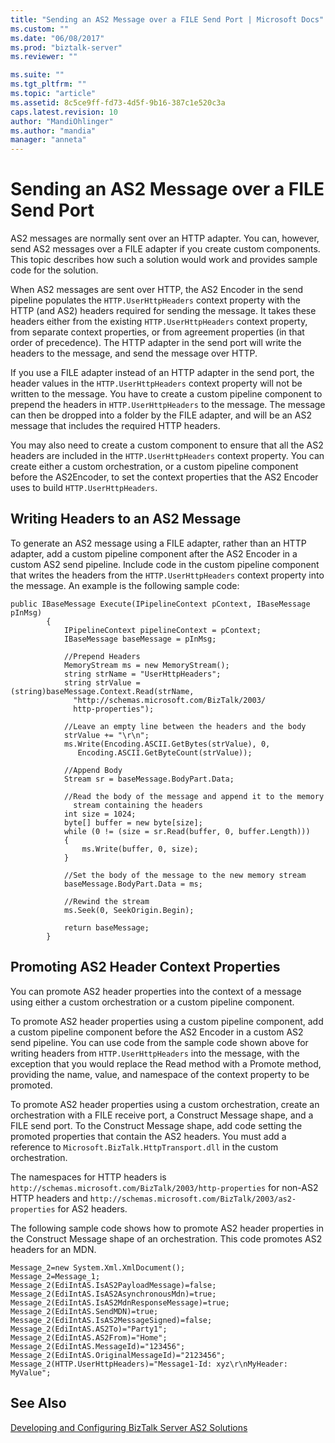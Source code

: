 ```yaml
---
title: "Sending an AS2 Message over a FILE Send Port | Microsoft Docs"
ms.custom: ""
ms.date: "06/08/2017"
ms.prod: "biztalk-server"
ms.reviewer: ""

ms.suite: ""
ms.tgt_pltfrm: ""
ms.topic: "article"
ms.assetid: 8c5ce9ff-fd73-4d5f-9b16-387c1e520c3a
caps.latest.revision: 10
author: "MandiOhlinger"
ms.author: "mandia"
manager: "anneta"
---
```

# Sending an AS2 Message over a FILE Send Port
AS2 messages are normally sent over an HTTP adapter. You can, however, send AS2 messages over a FILE adapter if you create custom components. This topic describes how such a solution would work and provides sample code for the solution.  
  
 When AS2 messages are sent over HTTP, the AS2 Encoder in the send pipeline populates the `HTTP.UserHttpHeaders` context property with the HTTP (and AS2) headers required for sending the message. It takes these headers either from the existing `HTTP.UserHttpHeaders` context property, from separate context properties, or from agreement properties (in that order of precedence). The HTTP adapter in the send port will write the headers to the message, and send the message over HTTP.  
  
 If you use a FILE adapter instead of an HTTP adapter in the send port, the header values in the `HTTP.UserHttpHeaders` context property will not be written to the message. You have to create a custom pipeline component to prepend the headers in `HTTP.UserHttpHeaders` to the message. The message can then be dropped into a folder by the FILE adapter, and will be an AS2 message that includes the required HTTP headers.  
  
 You may also need to create a custom component to ensure that all the AS2 headers are included in the `HTTP.UserHttpHeaders` context property. You can create either a custom orchestration, or a custom pipeline component before the AS2Encoder, to set the context properties that the AS2 Encoder uses to build `HTTP.UserHttpHeaders`.  
  
## Writing Headers to an AS2 Message  
 To generate an AS2 message using a FILE adapter, rather than an HTTP adapter, add a custom pipeline component after the AS2 Encoder in a custom AS2 send pipeline. Include code in the custom pipeline component that writes the headers from the `HTTP.UserHttpHeaders` context property into the message. An example is the following sample code:  
  
```  
public IBaseMessage Execute(IPipelineContext pContext, IBaseMessage pInMsg)  
        {  
            IPipelineContext pipelineContext = pContext;  
            IBaseMessage baseMessage = pInMsg;  
  
            //Prepend Headers  
            MemoryStream ms = new MemoryStream();  
            string strName = "UserHttpHeaders";  
            string strValue = (string)baseMessage.Context.Read(strName,  
              "http://schemas.microsoft.com/BizTalk/2003/  
              http-properties");  
  
            //Leave an empty line between the headers and the body  
            strValue += "\r\n";  
            ms.Write(Encoding.ASCII.GetBytes(strValue), 0,   
               Encoding.ASCII.GetByteCount(strValue));  
  
            //Append Body  
            Stream sr = baseMessage.BodyPart.Data;  
  
            //Read the body of the message and append it to the memory   
              stream containing the headers  
            int size = 1024;  
            byte[] buffer = new byte[size];  
            while (0 != (size = sr.Read(buffer, 0, buffer.Length)))  
            {  
                ms.Write(buffer, 0, size);  
            }  
  
            //Set the body of the message to the new memory stream  
            baseMessage.BodyPart.Data = ms;  
  
            //Rewind the stream  
            ms.Seek(0, SeekOrigin.Begin);  
  
            return baseMessage;  
        }  
```  
  
## Promoting AS2 Header Context Properties  
 You can promote AS2 header properties into the context of a message using either a custom orchestration or a custom pipeline component.  
  
 To promote AS2 header properties using a custom pipeline component, add a custom pipeline component before the AS2 Encoder in a custom AS2 send pipeline. You can use code from the sample code shown above for writing headers from `HTTP.UserHttpHeaders` into the message, with the exception that you would replace the Read method with a Promote method, providing the name, value, and namespace of the context property to be promoted.  
  
 To promote AS2 header properties using a custom orchestration, create an orchestration with a FILE receive port, a Construct Message shape, and a FILE send port. To the Construct Message shape, add code setting the promoted properties that contain the AS2 headers. You must add a reference to `Microsoft.BizTalk.HttpTransport.dll` in the custom orchestration.  
  
 The namespaces for HTTP headers is `http://schemas.microsoft.com/BizTalk/2003/http-properties` for non-AS2 HTTP headers and `http://schemas.microsoft.com/BizTalk/2003/as2-properties` for AS2 headers.  
  
 The following sample code shows how to promote AS2 header properties in the Construct Message shape of an orchestration. This code promotes AS2 headers for an MDN.  
  
```  
Message_2=new System.Xml.XmlDocument();  
Message_2=Message_1;  
Message_2(EdiIntAS.IsAS2PayloadMessage)=false;  
Message_2(EdiIntAS.IsAS2AsynchronousMdn)=true;  
Message_2(EdiIntAS.IsAS2MdnResponseMessage)=true;  
Message_2(EdiIntAS.SendMDN)=true;  
Message_2(EdiIntAS.IsAS2MessageSigned)=false;  
Message_2(EdiIntAS.AS2To)="Party1";  
Message_2(EdiIntAS.AS2From)="Home";  
Message_2(EdiIntAS.MessageId)="123456";  
Message_2(EdiIntAS.OriginalMessageId)="2123456";  
Message_2(HTTP.UserHttpHeaders)="Message1-Id: xyz\r\nMyHeader: MyValue";  
```  
  
## See Also  
 [Developing and Configuring BizTalk Server AS2 Solutions](../core/developing-and-configuring-biztalk-server-as2-solutions.md)